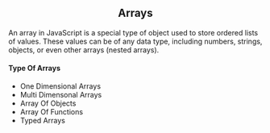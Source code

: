 <center><h2>Arrays</h2> </center>
An array in JavaScript is a special type of object used to store ordered lists of values. These values can be of any data type, including numbers, strings, objects, or even other arrays (nested arrays).


<h4> Type Of Arrays </h4>
<ul>
<li>One Dimensional Arrays</li>
<li>Multi Dimensonal Arrays</li>
<li>Array Of Objects</li>
<li>Array Of Functions</li>
<li>Typed Arrays</li>

</ul>